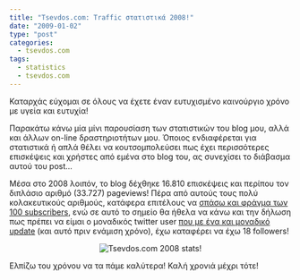 ```yaml
---
title: "Tsevdos.com: Traffic στατιστικά 2008!"
date: "2009-01-02"
type: "post"
categories:
  - tsevdos.com
tags:
  - statistics
  - tsevdos.com
---
```


Καταρχάς εύχομαι σε όλους να έχετε έναν ευτυχισμένο καινούργιο χρόνο με υγεία και ευτυχία!

Παρακάτω κάνω μία μίνι παρουσίαση των στατιστικών του blog μου, αλλά και άλλων on-line δραστηριοτήτων μου. Όποιος ενδιαφέρεται για στατιστικά ή απλά θέλει να κουτσομπολεύσει πως έχει περισσότερες επισκέψεις και χρήστες από εμένα στο blog του, ας συνεχίσει το διάβασμα αυτού του post&#8230;

Μέσα στο 2008 λοιπόν, το blog δέχθηκε 16.810 επισκέψεις και περίπου τον διπλάσιο αριθμό (33.727) pageviews! Πέρα από αυτούς τους πολύ κολακευτικούς αριθμούς, κατάφερα επιτέλους να [σπάσω και φράγμα των 100 subscribers](http://www.tsevdos.com/2008/12/19/tsevdos-com-passes-the-100-sunscribers/ "Το Tsevdos.com σπάει το φράγμα των 100 subscribers!"), ενώ σε αυτό το σημείο θα ήθελα να κάνω και την δήλωση πως πρέπει να είμαι ο μοναδικός twitter user [που με ένα και μοναδικό update](http://twitter.com/tsevdosjohn "Tsevdos twitter account") (και αυτό πριν ενάμιση χρόνο), έχω καταφέρει να έχω 18 followers!

<p style="text-align: center;">
  <img class="aligncenter" src="https://i0.wp.com/farm4.static.flickr.com/3262/3157066362_8c66fe848e_o.jpg?resize=550%2C328" alt="Tsevdos.com 2008 stats!" data-recalc-dims="1" />
</p>

Ελπίζω του χρόνου να τα πάμε καλύτερα! Καλή χρονιά μέχρι τότε!

